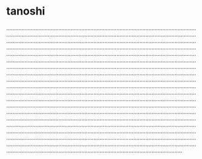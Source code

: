 # tanoshi

.......................................................................................................................................................................................................................................................................................................................................................................................................................................................................................................................................................................................................................................................................................................................................................................................................................................................................................................................................................................................................................................................................................................................................................................................................................................................................................................................................................................................................................................................................................................................................................................................................................................................................................................................................................................................................................................................................................................................................................................................................................................................................................................................................................................................................................................................................................................................................................................................................................................................................................................................................................................